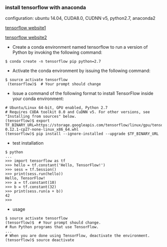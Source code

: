 ### install tensorflow with anaconda
configuration: ubuntu 14.04, CUDA8.0, CUDNN v5, python2.7, anaconda2

[tensorflow website1](https://www.tensorflow.org/install/install_linux)

[tensorflow website2](https://www.tensorflow.org/versions/r0.12/get_started/os_setup#anaconda_installation)

* Create a conda environment named tensorflow to run a version of Python by invoking the following command:
```
$ conda create -n tensorflow pip python=2.7
```
* Activate the conda environment by issuing the following command:
```
$ source activate tensorflow
 (tensorflow)$  # Your prompt should change 
```
* Issue a command of the following format to install TensorFlow inside your conda environment:
```
# Ubuntu/Linux 64-bit, GPU enabled, Python 2.7
# Requires CUDA toolkit 8.0 and CuDNN v5. For other versions, see "Installing from sources" below.
(tensorflow)$ export TF_BINARY_URL=https://storage.googleapis.com/tensorflow/linux/gpu/tensorflow_gpu-0.12.1-cp27-none-linux_x86_64.whl
(tensorflow)$ pip install --ignore-installed --upgrade $TF_BINARY_URL
```

* test installation
```
$ python
...
>>> import tensorflow as tf
>>> hello = tf.constant('Hello, TensorFlow!')
>>> sess = tf.Session()
>>> print(sess.run(hello))
Hello, TensorFlow!
>>> a = tf.constant(10)
>>> b = tf.constant(32)
>>> print(sess.run(a + b))
42
>>>
```

* usage
```
$ source activate tensorflow
(tensorflow)$  # Your prompt should change.
# Run Python programs that use TensorFlow.
...
# When you are done using TensorFlow, deactivate the environment.
(tensorflow)$ source deactivate
```
